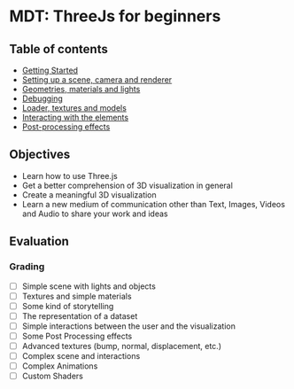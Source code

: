 # MDT: ThreeJs for beginners

## Table of contents

- [Getting Started](<./lessons/00 - Getting started.md>)
- [Setting up a scene, camera and renderer](<./lessons/01 - Scene, camera and renderer.md>)
- [Geometries, materials and lights](<./lessons/02 - Geometries, materials and lights.md>)
- [Debugging](<./lessons/03 - Debugging.md>)
- [Loader, textures and models](<./lessons/04 - Loader, textures and models.md>)
- [Interacting with the elements](<./lessons/05 - Interacting with the elements.md>)
- [Post-processing effects](<./lessons/06 - Post-processing effects.md>)

## Objectives

- Learn how to use Three.js
- Get a better comprehension of 3D visualization in general
- Create a meaningful 3D visualization
- Learn a new medium of communication other than Text, Images, Videos and Audio to share your work and ideas

## Evaluation

### Grading

- [ ] Simple scene with lights and objects
- [ ] Textures and simple materials
- [ ] Some kind of storytelling
- [ ] The representation of a dataset
- [ ] Simple interactions between the user and the visualization
- [ ] Some Post Processing effects
- [ ] Advanced textures (bump, normal, displacement, etc.)
- [ ] Complex scene and interactions
- [ ] Complex Animations
- [ ] Custom Shaders
